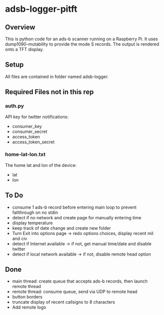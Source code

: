 # adsb-logger-pitft

## Overview
This is python code for an ads-b scanner running on a Raspberry Pi.  It uses dump1090-mutability to provide the mode S records.  The output is rendered onto a TFT display.

## Setup
All files are contained in folder named adsb-logger.

## Required Files not in this rep

### auth.py
API key for twitter notifications:
- consumer_key
- consumer_secret
- access_token
- access_token_secret

### home-lat-lon.txt
The home lat and lon of the device:
- lat
- lon

## To Do
- consume 1 ads-b record before entering main loop to prevent fallthrough on no stdin
- detect if no network and create page for manually entering time
- display temperature
- keep track of date change and create new folder
- Turn Exit into options page -> redo options choices, display recent mil and civ
- detect if Internet available -> if not, get manual time/date and disable twitter
- detect if local network available -> if not, disable remote head option

## Done
- main thread: create queue that accepts ads-b records, then launch remote thread
- remote thread: consume queue, send via UDP to remote head
- button borders
- truncate display of recent callsigns to 8 characters
- Add remote logo